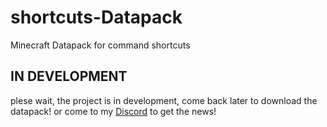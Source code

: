 # shortcuts-Datapack

Minecraft Datapack for command shortcuts

## IN DEVELOPMENT

plese wait, the project is in development, come back later to download the datapack! or come to my [Discord](https://beqare.de/dc) to get the news!
